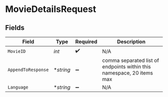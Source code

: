 # MovieDetailsRequest


## Fields

| Field                                                                 | Type                                                                  | Required                                                              | Description                                                           |
| --------------------------------------------------------------------- | --------------------------------------------------------------------- | --------------------------------------------------------------------- | --------------------------------------------------------------------- |
| `MovieID`                                                             | *int*                                                                 | :heavy_check_mark:                                                    | N/A                                                                   |
| `AppendToResponse`                                                    | **string*                                                             | :heavy_minus_sign:                                                    | comma separated list of endpoints within this namespace, 20 items max |
| `Language`                                                            | **string*                                                             | :heavy_minus_sign:                                                    | N/A                                                                   |